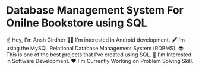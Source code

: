 # Database Management System For Onilne Bookstore using SQL
✌️ Hey, I'm Ansh Girdher
🧑‍💻 I'm interested in Android development.
🖋️I'm using the MySQL Relational Database Management System (RDBMS).
😎 This is one of the best projects that I've created using SQL. 
🤩 I'm Interested in Software Development.
❤️ I'm Currently Working on Problem Solving Skill.
